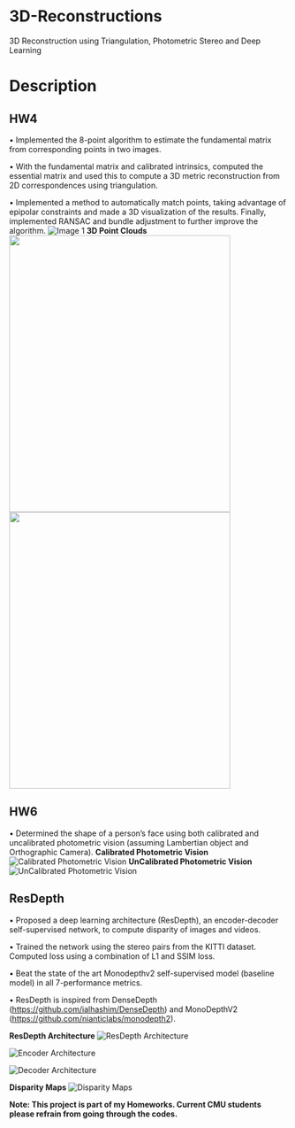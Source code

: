 # 3D-Reconstructions
3D Reconstruction using Triangulation, Photometric Stereo and Deep Learning
# Description

## HW4
•	Implemented the 8-point algorithm to estimate the fundamental matrix from corresponding points in two images.

•	With the fundamental matrix and calibrated intrinsics, computed the essential matrix and used this to compute a 3D metric reconstruction from 2D correspondences using triangulation.

•	Implemented a method to automatically match points, taking advantage of epipolar constraints and made a 3D visualization of the results. Finally, implemented RANSAC and bundle adjustment to further improve the algorithm.
![Image 1](https://github.com/manashpratim/3D-Reconstructions/blob/master/fig2.png)
**3D Point Clouds**
<img align="left" width="400" height="500" src="https://github.com/manashpratim/3D-Reconstructions/blob/master/q1.PNG">
<img align="rights" width="400" height="500" src="https://github.com/manashpratim/3D-Reconstructions/blob/master/q3.png">

## HW6

•	Determined the shape of a person’s face using both calibrated and uncalibrated photometric vision (assuming Lambertian object and Orthographic Camera).
**Calibrated Photometric Vision**
![Calibrated Photometric Vision](https://github.com/manashpratim/3D-Reconstructions/blob/master/albnorm.png)
**UnCalibrated Photometric Vision**
![UnCalibrated Photometric Vision](https://github.com/manashpratim/3D-Reconstructions/blob/master/albnorm2.png)

## ResDepth
•	Proposed a deep learning architecture (ResDepth), an encoder-decoder self-supervised network, to compute disparity of images and videos.

• Trained the network using the stereo pairs from the KITTI dataset. Computed loss using a combination of L1 and SSIM loss.

•	Beat the state of the art Monodepthv2 self-supervised model (baseline model) in all 7-performance metrics. 

• ResDepth is inspired from DenseDepth (https://github.com/ialhashim/DenseDepth) and MonoDepthV2 (https://github.com/nianticlabs/monodepth2).

**ResDepth Architecture**
![ResDepth Architecture](https://github.com/manashpratim/3D-Reconstructions/blob/master/architecture.PNG)

![Encoder Architecture](https://github.com/manashpratim/3D-Reconstructions/blob/master/encoder.PNG)

![Decoder Architecture](https://github.com/manashpratim/3D-Reconstructions/blob/master/decoder.PNG)

**Disparity Maps**
![Disparity Maps](https://github.com/manashpratim/3D-Reconstructions/blob/master/pics.PNG)

**Note: This project is part of my Homeworks. Current CMU students please refrain from going through the codes.**
